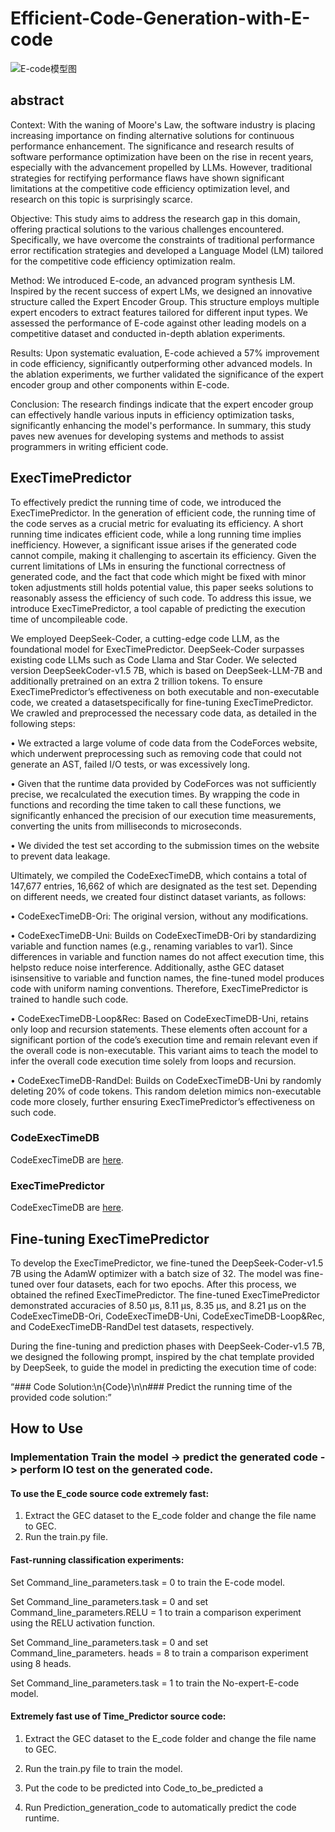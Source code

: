 

# Efficient-Code-Generation-with-E-code

![E-code模型图](https://github.com/CodeGeneration2/E-code/assets/95161813/e98eff5e-b891-4953-bb71-44aacbf39fa5)


## abstract
Context: With the waning of Moore's Law, the software industry is placing increasing importance on finding alternative solutions for continuous performance enhancement. The significance and research results of software performance optimization have been on the rise in recent years, especially with the advancement propelled by LLMs. However, traditional strategies for rectifying performance flaws have shown significant limitations at the competitive code efficiency optimization level, and research on this topic is surprisingly scarce.

Objective: This study aims to address the research gap in this domain, offering practical solutions to the various challenges encountered. Specifically, we have overcome the constraints of traditional performance error rectification strategies and developed a Language Model (LM) tailored for the competitive code efficiency optimization realm.

Method: We introduced E-code, an advanced program synthesis LM. Inspired by the recent success of expert LMs, we designed an innovative structure called the Expert Encoder Group. This structure employs multiple expert encoders to extract features tailored for different input types. We assessed the performance of E-code against other leading models on a competitive dataset and conducted in-depth ablation experiments.

Results: Upon systematic evaluation, E-code achieved a 57% improvement in code efficiency, significantly outperforming other advanced models. In the ablation experiments, we further validated the significance of the expert encoder group and other components within E-code.

Conclusion: The research findings indicate that the expert encoder group can effectively handle various inputs in efficiency optimization tasks, significantly enhancing the model's performance. In summary, this study paves new avenues for developing systems and methods to assist programmers in writing efficient code.



## ExecTimePredictor


 
To effectively predict the running time of code, we introduced the ExecTimePredictor. In the generation of
efficient code, the running time of the code serves as a crucial metric for evaluating its efficiency. A short running
time indicates efficient code, while a long running time implies inefficiency. However, a significant issue arises if the
generated code cannot compile, making it challenging to ascertain its efficiency. Given the current limitations of LMs
in ensuring the functional correctness of generated code, and the fact that code which might be fixed with minor token
adjustments still holds potential value, this paper seeks solutions to reasonably assess the efficiency of such code. To
address this issue, we introduce ExecTimePredictor, a tool capable of predicting the execution time of uncompileable
code.

We employed DeepSeek-Coder, a cutting-edge code LLM, as the foundational model for ExecTimePredictor.
DeepSeek-Coder surpasses existing code LLMs such as Code Llama and Star Coder. We selected version DeepSeekCoder-v1.5 7B, which is based on DeepSeek-LLM-7B and additionally pretrained on an extra 2 trillion tokens. To
ensure ExecTimePredictor’s effectiveness on both executable and non-executable code, we created a datasetspecifically
for fine-tuning ExecTimePredictor. We crawled and preprocessed the necessary code data, as detailed in the following
steps:

• We extracted a large volume of code data from the CodeForces website, which underwent preprocessing such
as removing code that could not generate an AST, failed I/O tests, or was excessively long.

• Given that the runtime data provided by CodeForces was not sufficiently precise, we recalculated the execution
times. By wrapping the code in functions and recording the time taken to call these functions, we significantly
enhanced the precision of our execution time measurements, converting the units from milliseconds to
microseconds.

• We divided the test set according to the submission times on the website to prevent data leakage.

Ultimately, we compiled the CodeExecTimeDB, which contains a total of 147,677 entries, 16,662 of which are
designated as the test set. Depending on different needs, we created four distinct dataset variants, as follows:

• CodeExecTimeDB-Ori: The original version, without any modifications.

• CodeExecTimeDB-Uni: Builds on CodeExecTimeDB-Ori by standardizing variable and function names (e.g.,
renaming variables to var1). Since differences in variable and function names do not affect execution time, this
helpsto reduce noise interference. Additionally, asthe GEC dataset isinsensitive to variable and function names,
the fine-tuned model produces code with uniform naming conventions. Therefore, ExecTimePredictor is trained
to handle such code.

• CodeExecTimeDB-Loop&Rec: Based on CodeExecTimeDB-Uni, retains only loop and recursion statements.
These elements often account for a significant portion of the code’s execution time and remain relevant even if
the overall code is non-executable. This variant aims to teach the model to infer the overall code execution time
solely from loops and recursion.

• CodeExecTimeDB-RandDel: Builds on CodeExecTimeDB-Uni by randomly deleting 20% of code tokens. This
random deletion mimics non-executable code more closely, further ensuring ExecTimePredictor’s effectiveness
on such code.



### CodeExecTimeDB
CodeExecTimeDB are [here](https://drive.google.com/file/d/1-JoO4ziUFRmntMkPzj_nxwTzuPxRecyT/view?usp=sharing).

### ExecTimePredictor
CodeExecTimeDB are [here](https://drive.google.com/file/d/1AY7pttfd4-BVC0ZFwm1bvgKTpI54itED/view?usp=sharing).



## Fine-tuning ExecTimePredictor

To develop the ExecTimePredictor, we fine-tuned the DeepSeek-Coder-v1.5 7B using the AdamW optimizer
with a batch size of 32. The model was fine-tuned over four datasets, each for two epochs. After this process, we
obtained the refined ExecTimePredictor. The fine-tuned ExecTimePredictor demonstrated accuracies of 8.50 µs, 8.11
µs, 8.35 µs, and 8.21 µs on the CodeExecTimeDB-Ori, CodeExecTimeDB-Uni, CodeExecTimeDB-Loop&Rec, and
CodeExecTimeDB-RandDel test datasets, respectively.

During the fine-tuning and prediction phases with DeepSeek-Coder-v1.5 7B, we designed the following prompt,
inspired by the chat template provided by DeepSeek, to guide the model in predicting the execution time of code:

“### Code Solution:\n{Code}\n\n### Predict the running time of the provided code solution:”


## How to Use

### Implementation Train the model -> predict the generated code -> perform IO test on the generated code.
#### To use the E_code source code extremely fast: 

1. Extract the GEC dataset to the E_code folder and change the file name to GEC. 
2. Run the train.py file. 




#### Fast-running classification experiments: 

Set Command_line_parameters.task = 0 to train the E-code model.

Set Command_line_parameters.task = 0 and set Command_line_parameters.RELU = 1 to train a comparison experiment using the RELU activation function.

Set Command_line_parameters.task = 0 and set Command_line_parameters. heads = 8 to train a comparison experiment using 8 heads.

Set Command_line_parameters.task = 1 to train the No-expert-E-code model.




#### Extremely fast use of Time_Predictor source code: 
1. Extract the GEC dataset to the E_code folder and change the file name to GEC. 
2. Run the train.py file to train the model.

3. Put the code to be predicted into Code_to_be_predicted a
4. Run Prediction_generation_code to automatically predict the code runtime.







